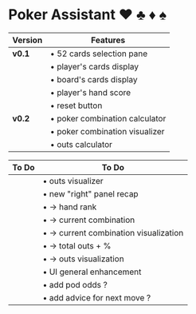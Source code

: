 # Poker Assistant  :hearts: :clubs: :diamonds: :spades:

|Version |Features|
|--------|--------|
|**v0.1**|• 52 cards selection pane|
|        |• player's cards display|
|        |• board's cards display|
|        |• player's hand score|
|        |• reset button|
|**v0.2**|• poker combination calculator|
|        |• poker combination visualizer|
|        |• outs calculator|


|To Do |To Do|
|--------|--------|
|        |• outs visualizer|
|        |• new "right" panel recap|
|        |• -> hand rank|
|        |• -> current combination|
|        |• -> current combination visualization|
|        |• -> total outs + %|
|        |• -> outs visualization|
|        |• UI general enhancement|
|        |• add pod odds ?|
|        |• add advice for next move ?|
